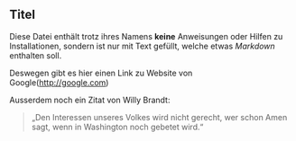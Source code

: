 ## Titel

Diese Datei enthält trotz ihres Namens **keine** Anweisungen oder Hilfen zu Installationen, sondern ist nur mit Text gefüllt, welche etwas *Markdown* enthalten soll.

Deswegen gibt es hier einen Link zu Website von Google(http://google.com)

Ausserdem noch ein Zitat von Willy Brandt:
> „Den Interessen unseres Volkes wird nicht gerecht, wer schon Amen sagt, wenn in Washington noch gebetet wird.“
